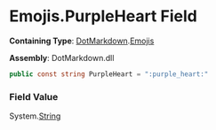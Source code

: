# Emojis\.PurpleHeart Field

**Containing Type**: [DotMarkdown](../../README.md)\.[Emojis](../README.md)

**Assembly**: DotMarkdown\.dll

```csharp
public const string PurpleHeart = ":purple_heart:"
```

### Field Value

System\.[String](https://docs.microsoft.com/en-us/dotnet/api/system.string)